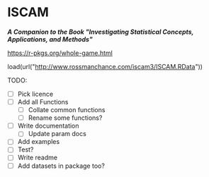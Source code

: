 ISCAM
==============
***A Companion to the Book "Investigating Statistical Concepts, Applications, and Methods"***

https://r-pkgs.org/whole-game.html

load(url("http://www.rossmanchance.com/iscam3/ISCAM.RData"))

TODO:
- [ ] Pick licence
- [ ] Add all Functions
  - [ ]  Collate common functions
  - [ ]  Rename some functions?
- [ ] Write documentation
  - [ ] Update param docs
- [ ] Add examples
- [ ] Test?
- [ ] Write readme
- [ ] Add datasets in package too?
